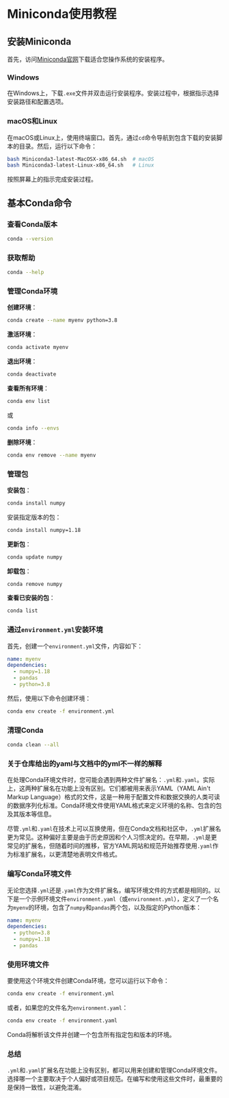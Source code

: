 # Miniconda使用教程

## 安装Miniconda

首先，访问[Miniconda官网](https://docs.conda.io/en/latest/miniconda.html)下载适合您操作系统的安装程序。

### Windows

在Windows上，下载`.exe`文件并双击运行安装程序。安装过程中，根据指示选择安装路径和配置选项。

### macOS和Linux

在macOS或Linux上，使用终端窗口。首先，通过`cd`命令导航到包含下载的安装脚本的目录。然后，运行以下命令：

```bash
bash Miniconda3-latest-MacOSX-x86_64.sh  # macOS
bash Miniconda3-latest-Linux-x86_64.sh   # Linux
```

按照屏幕上的指示完成安装过程。

## 基本Conda命令

### 查看Conda版本

```bash
conda --version
```

### 获取帮助

```bash
conda --help
```

### 管理Conda环境

**创建环境**：

```bash
conda create --name myenv python=3.8
```

**激活环境**：

```bash
conda activate myenv
```

**退出环境**：

```bash
conda deactivate
```

**查看所有环境**：

```bash
conda env list
```

或

```bash
conda info --envs
```

**删除环境**：

```bash
conda env remove --name myenv
```

### 管理包

**安装包**：

```bash
conda install numpy
```

安装指定版本的包：

```bash
conda install numpy=1.18
```

**更新包**：

```bash
conda update numpy
```

**卸载包**：

```bash
conda remove numpy
```

**查看已安装的包**：

```bash
conda list
```

### 通过`environment.yml`安装环境

首先，创建一个`environment.yml`文件，内容如下：

```yaml
name: myenv
dependencies:
  - numpy=1.18
  - pandas
  - python=3.8
```

然后，使用以下命令创建环境：

```bash
conda env create -f environment.yml
```

### 清理Conda

```bash
conda clean --all
```

### 关于仓库给出的yaml与文档中的yml不一样的解释

在处理Conda环境文件时，您可能会遇到两种文件扩展名：`.yml`和`.yaml`。实际上，这两种扩展名在功能上没有区别。它们都被用来表示YAML（YAML Ain't Markup Language）格式的文件，这是一种用于配置文件和数据交换的人类可读的数据序列化标准。Conda环境文件使用YAML格式来定义环境的名称、包含的包及其版本等信息。

尽管`.yml`和`.yaml`在技术上可以互换使用，但在Conda文档和社区中，`.yml`扩展名更为常见。这种偏好主要是由于历史原因和个人习惯决定的。在早期，`.yml`是更常见的扩展名，但随着时间的推移，官方YAML网站和规范开始推荐使用`.yaml`作为标准扩展名，以更清楚地表明文件格式。

### 编写Conda环境文件

无论您选择`.yml`还是`.yaml`作为文件扩展名，编写环境文件的方式都是相同的。以下是一个示例环境文件`environment.yaml`（或`environment.yml`），定义了一个名为`myenv`的环境，包含了`numpy`和`pandas`两个包，以及指定的Python版本：

```yaml
name: myenv
dependencies:
  - python=3.8
  - numpy=1.18
  - pandas
```

### 使用环境文件

要使用这个环境文件创建Conda环境，您可以运行以下命令：

```bash
conda env create -f environment.yml
```

或者，如果您的文件名为`environment.yaml`：

```bash
conda env create -f environment.yaml
```

Conda将解析该文件并创建一个包含所有指定包和版本的环境。

### 总结

`.yml`和`.yaml`扩展名在功能上没有区别，都可以用来创建和管理Conda环境文件。选择哪一个主要取决于个人偏好或项目规范。在编写和使用这些文件时，最重要的是保持一致性，以避免混淆。
